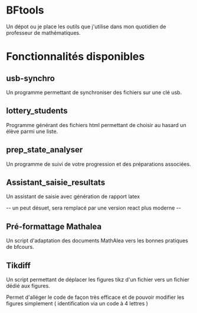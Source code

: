 # BFtools
Un dépot ou je place les outils que j'utilise dans mon quotidien de professeur de mathématiques. 

# Fonctionnalités disponibles 

## usb-synchro

Un programme permettant de synchroniser des fichiers sur une clé usb. 

## lottery_students

Programme générant des fichiers html permettant de choisir au hasard un élève parmi une liste. 

## prep_state_analyser

Un programme de suivi de votre progression et des préparations associées. 

## Assistant_saisie_resultats

Un assistant de saisie avec génération de rapport latex

-- un peut désuet, sera remplacé par une version react plus moderne --

## Pré-formattage Mathalea

Un script d'adaptation des documents MathAlea vers les bonnes pratiques de bfcours. 

## Tikdiff

Un script permettant de déplacer les figures tikz d'un fichier vers un fichier dédié aux figures. 

Permet d'alléger le code de façon très efficace et de pouvoir modifier les figures simplement ( identification via un code à 4 lettres )